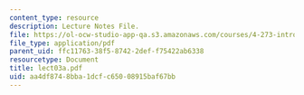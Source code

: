 ```yaml
---
content_type: resource
description: Lecture Notes File.
file: https://ol-ocw-studio-app-qa.s3.amazonaws.com/courses/4-273-introduction-to-design-inquiry-fall-2004/aa4df8748bba1dcfc65008915baf67bb_lect03a.pdf
file_type: application/pdf
parent_uid: ffc11763-38f5-8742-2def-f75422ab6338
resourcetype: Document
title: lect03a.pdf
uid: aa4df874-8bba-1dcf-c650-08915baf67bb
---
```

